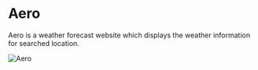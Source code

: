 # Aero
Aero is a weather forecast website which displays the weather information for searched location.

![Aero](https://github.com/user-attachments/assets/df1b871e-19d2-41fe-a80b-8f058c274c7c)
